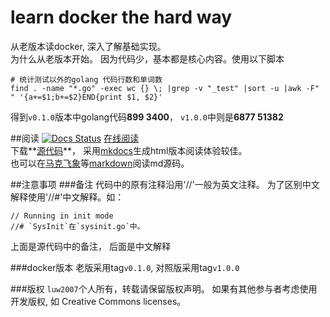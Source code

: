learn docker the hard way
=========================
从老版本读docker, 深入了解基础实现。  
为什么从老版本开始。 因为代码少，基本都是核心内容。使用以下脚本

	# 统计测试以外的golang 代码行数和单词数
	find . -name "*.go" -exec wc {} \; |grep -v "_test" |sort -u |awk -F" " '{a+=$1;b+=$2}END{print $1, $2}'
得到`v0.1.0`版本中golang代码**899 3400**，
`v1.0.0`中则是**6877 51382**

##阅读
[![Docs Status][readthedocs-image]][readthedocs-link] [在线阅读][readthedocs-link]  
下载**[源代码][source-link]**，
采用[mkdocs][mkdocs-link]生成html版本阅读体验较佳。  
也可以在[马克飞象][maxiang-link]等[markdown][markdown-link]阅读md源码。


##注意事项
###备注
代码中的原有注释沿用'//'一般为英文注释。
为了区别中文解释使用'//#'中文解释。如：

	// Running in init mode
	//# `SysInit`在`sysinit.go`中。
上面是源代码中的备注， 后面是中文解释

###docker版本
老版采用tag`v0.1.0`, 
对照版采用tag`v1.0.0`

###版权
`luw2007`个人所有，转载请保留版权声明。
如果有其他参与者考虑使用开发版权, 如 Creative Commons licenses。

[readthedocs-image]: https://readthedocs.org/projects/learn-docker-the-hard-way/badge/?version=latest
[readthedocs-link]: http://learn-docker-the-hard-way.readthedocs.org
[source-link]: https://github.com/luw2007/learn-docker-the-hard-way
[mkdocs-link]: http://www.mkdocs.org/
[markdown-link]: http://zh.wikipedia.org/zh-cn/Markdown
[maxiang-link]: http://maxiang.info